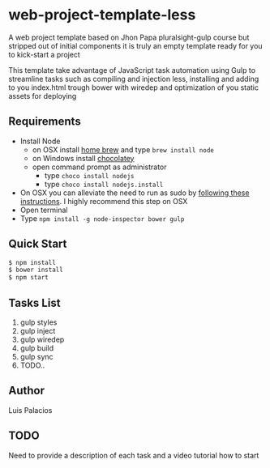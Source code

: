 # web-project-template-less
A web project template based on Jhon Papa pluralsight-gulp course but  stripped out of initial components it is truly an empty template ready for you to kick-start a project

This template take advantage of JavaScript task automation using Gulp to streamline tasks such as compiling and injection less, installing and adding to you index.html trough bower with wiredep and optimization of you static assets for deploying

## Requirements

- Install Node
	- on OSX install [home brew](http://brew.sh/) and type `brew install node`
	- on Windows install [chocolatey](https://chocolatey.org/) 
    - open command prompt as administrator
        - type `choco install nodejs`
        - type `choco install nodejs.install`
- On OSX you can alleviate the need to run as sudo by [following these instructions](http://jpapa.me/nomoresudo). I highly recommend this step on OSX
- Open terminal
- Type `npm install -g node-inspector bower gulp`

## Quick Start
```bash
$ npm install
$ bower install
$ npm start
```

## Tasks List
1. gulp styles 
2. gulp inject
3. gulp wiredep
4. gulp build
5. gulp sync
6. TODO..

## Author
Luis Palacios

## TODO
Need to provide a description of each task and a video tutorial how to start

